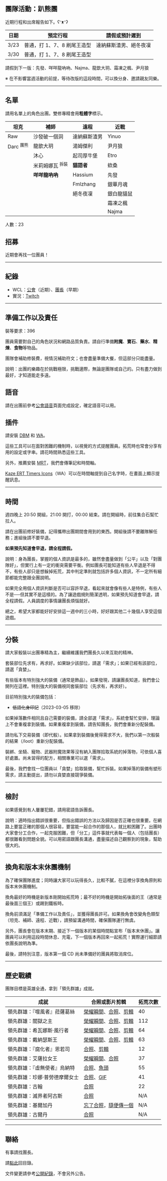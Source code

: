 ## 團隊活動：趴熊團

近期行程和出席報告如下。ʕᵔᴥᵔʔ

| **日期** | **預定行程**                             | **請假或預計遲到**                |
| -------- | ---------------------------------------- | --------------------------------- |
| 3/23     | 普通，打 1、7、8 刷尾王造型              | 達納蘇斯渣男、絕冬夜凜            |
| 3/30     | 普通，打 1、7、8 刷尾王造型              |                                   |

請假到下一版：先發、咩咩龍吶吶、Najma、龍歆大玥、霜凍之楓、尹月狼

※ 在不影響當週活動的前提，等待改版的這段時間，可以換分身、邀請親友同樂。

---

## 名單

請用名單上的角色出團。雙修專精會用**粗體字**標示。

| **坦克**             | **補師**                   | **遠程**         | **近戰**         |
| -------------------- | -------------------------- | ---------------- | ---------------- |
| Raw                  | 沙發破一個洞               | 達納蘇斯渣男     | Yinuo            |
| Darc <sup>團熊</sup> | 龍歆大玥                   | 湯姆傑利         | 尹月狼           |
|                      | 沐心                       | 起司厚牛堡       | Etro             |
|                      | 米莉姆娜瓦 <sup>拆裝</sup> | **貓語者**       | 欸桑             |
|                      | **咩咩龍吶吶**             | Hassium          | 先發             |
|                      |                            | Fmlzhang         | 銀華月魂         |
|                      |                            | 絕冬夜凜         | 銀白龍貓鼠       |
|                      |                            |                  | 霜凍之楓         |
|                      |                            |                  | Najma            |

人數：23

## 招募

近期會再找一位團員！

--- 

## 紀錄

- WCL：[公會](https://www.warcraftlogs.com/guild/reports-list/269517)（近期）、[團長](https://www.warcraftlogs.com/user/reports-list/302729/)（早期）
- 實況：[Twitch](https://www.twitch.tv/dalechou/videos)

--- 

## 準備工作以及責任

裝等要求：396

團員需要對自己的角色狀況和網路品質負責。請自行準備**附魔**、**寶石**、**藥水**、**精煉**、**食物**等物品。

團隊會補助修裝費，視情況補助符文；也會盡量準備大餐，但這部分只能盡量。

說明：出團的樂趣在於挑戰極限，挑戰邊際，無論是團隊或自己的。只有盡力做到最好，才知道能走多遠。

## 語音

請在出團前參考[公會語音](voicechat.html)頁面完成設定，確定語音可以用。

## 插件

請安裝 [DBM](https://www.curseforge.com/wow/addons/deadly-boss-mods) 和 [WA](https://www.curseforge.com/wow/addons/weakauras-2)。

這些工具可以在面對困難的機制時，以視覺的方式提醒團員。拓荒時也常會分享有用的設定或字串。請花時間熟悉這些工具。

另外，推薦安裝 [MRT](https://www.curseforge.com/wow/addons/method-raid-tools)，我們會傳筆記和時間軸。

[Kaze ERT Timers Icons](https://wago.io/n7l5uN3YM)（WA）可以在時間軸提到自己名字時，在畫面上顯示提醒訊息。 

---

## 時間

週四晚上 20:50 開組，21:00 開打，00:00 結束。請在開組時，前往集合石幫忙拉人。

請在出團前修好裝備，記得攜帶出團期間會用到的東西。開組後請不要離隊解任務；進組後請不要早退。

**如果預先知道會早退，請全程請假。**

說明：身為團長，掌握的個人資訊是最多的，雖然會盡量做到「公平」以及「對團隊好」，但實行上有一定的衝突需要平衡。例如團長可能知道有些人早退是不得不，有些人卻只是想躲掉拓荒，其中判定準則就包括許多個人資訊，不一定所有細節都能完整跟全團說明。

如果完全用個人資訊判斷是否可以容許早退，看起來就會像有些人是特例，有些人不是──但其實不是這樣的。為了讓遊戲規則簡潔透明，如果預先知道會早退，請全程請假。人員調度的事情讓團長煩惱就好。

總之，希望大家都能好好安排這一週中的三小時，好好跟其他二十幾個人享受這個遊戲。

---

## 分裝

請大家骰裝以出團專精為主，繼續維護我們團長久以來互助的精神。

套裝部位先求有，再求好。如果缺少該部位，請選「需求」；如果已經有該部位，請選「貪婪」。

有些版本有特別強大的裝備（通常是飾品）。如果發現，請讓團長知道，我們會公開列在這裡。特別強大的裝備視同套裝部位（先求有，再求好）。

目前特別強大的裝備包括：

- ~~低語化身印記~~（2023-03-05 移除）

如果掉落數件相同且自己需要的裝備，請全部選「需求」，系統會幫忙安排，理論上不會重複拿到裝備。如果重複拿到裝備，請告知團長，我們會重新分配裝備。

請勿私下交易裝備（即代骰）。如果拿到裝備後覺得需求不大，我們以第一次骰裝的結果（/loot）重新分配裝備。

裝綁、坐騎、寵物、武器附魔效果等沒有納入團隊拾取系統的掉落物，可依個人喜好處置。尚未習得的配方，相關專業可以選「需求」。

最後，我們會找一位團員以「貪婪」拾取裝備，幫忙拆裝。如果掉落的裝備有塑形需求，請主動提出，請勿以貪婪直接競爭裝備。

---

## 檢討

如果感覺到有人屢屢犯錯，請用密語告訴團長。

說明：適時指出錯誤很重要，但指出錯誤的方法以及歸因是否正確也很重要。在網路上要當正確的那個人很容易，要當能一起合作的那個人，就比較困難了。出團時大家會分工合作，一起克服困難，但「分工」這件事就代表每一個人（包括團長）都很難看到問題全貌。可以用密語跟團長溝通，盡量描述自己觀察到的現象，幫助很大的。

---

## 換角和版本末休團機制

為了確保團隊進度；同時讓大家可以玩得長久，比較不膩，在這裡分享換角原則和版本末休團機制。

換角最好的時機是新版本剛開始拓荒時；最不好的時機是開始拓後面的王（通常是最後面三個王）或踢到鐵板時。

換角前須滿足「準備工作以及責任」，並獲得團長許可。如果換角會改變角色類型（坦克、補師、遠程、近戰），請預留溝通時間，確保團隊運行無虞。

另外，團長會在版本末期、接近下一個版本的某個時間點宣布「版本末休團」。讓團員可以利用這段時間休息、充電，下一個版本再回來一起拓荒！實際運行細節請依團長說明為準。

最後，請特別注意，版本第一個 CD 尚未準備好的團員將取消席位。

---

## 歷史戰績

團隊目標是英雄全通，拿到「領先群雄」成就。

| **成就**                       | **合照或影片剪輯**                                                                                                              | **拓荒次數**     |
| ------------------------------ | ------------------------------------------------------------------------------------------------------------------------------- | ---------------- |
| 領先群雄：『噬風者』菈薩葛絲   | [榮耀瞬間](img_aotc_raszageth_bear.jpg)、[合照](img_aotc_raszageth_bear2.png)、[剪輯](https://www.twitch.tv/videos/1746774110)  | 40               |
| 領先群雄：閻獄之主             | [榮耀瞬間](img_aotc_jailer_bear.jpg)、[合照](img_aotc_jailer_bear2.jpg)、[剪輯](https://www.twitch.tv/videos/1511957208)        | 112              |
| 領先群雄：希瓦娜斯‧風行者     | [榮耀瞬間](img_aotc_sylvanas_bear.jpg)、[合照](img_aotc_sylvanas_bear2.jpg)、[剪輯](https://www.twitch.tv/videos/1176564219)    | 64               |
| 領先群雄：戴納瑟斯王           | [榮耀瞬間](img_aotc_denathrius_bear.jpg)、[合照](img_aotc_denathrius_bear2.jpg)、[剪輯](https://www.twitch.tv/videos/945865869) | 63               |
| 領先群雄：『腐化者』恩若司     | [合照](img_aotc_nzoth_thu.jpg)、[剪輯](https://www.twitch.tv/videos/587773572)                                                  | 12               |
| 領先群雄：艾薩拉女王           | [榮耀瞬間](img_aotc_azshara_thu.jpg)、[合照](img_aotc_azshara_thu2.jpg)                                                         | 37               |
| 領先群雄：『虛無使者』烏納特   | [合照](img_aotc_uunat_thu.jpg)、[魚頭](img_aotc_uunat_thu2.jpg)                                                                 | 55               |
| 領先群雄：珍娜‧普勞德摩爾女士 | [合照](img_aotc_jaina_thu.jpg)、[GIF](img_aotc_jaina_thu.gif)                                                                   | 41               |
| 領先群雄：古翰                 | [合照](img_aotc_ghuun_thu.jpg)                                                                                                  | 22               |
| 領先群雄：滅界者阿古斯         | [合照](img_aotc_argus.jpg)                                                                                                      | N/A              |
| 領先群雄：基爾加丹             | [忘了合照](img_aotc_kiljaeden.jpg)，[隨便傳一個](img_aotc_kiljaeden2.jpg)                                                       | N/A              |
| 領先群雄：古爾丹               | [合照](img_aotc_guldan.jpg)                                                                                                     | N/A              |

---

## 聯絡

有事請找團長。

請[點此](index.html)回目錄。

文件變更請參考[公開紀錄](https://github.com/dalechou/badweather.tw/commits/master/bear.md)，不會另外公告。
